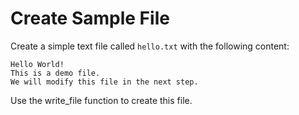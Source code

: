 # Create Sample File

Create a simple text file called `hello.txt` with the following content:

```
Hello World!
This is a demo file.
We will modify this file in the next step.
```

Use the write_file function to create this file.